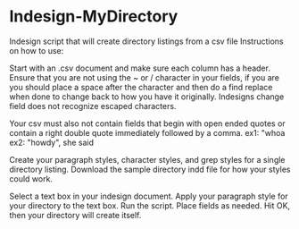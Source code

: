 # Indesign-MyDirectory
Indesign script that will create directory listings from a csv file
Instructions on how to use:

Start with an .csv document and make sure each column has a header.
Ensure that you are not using the ~ or / character in your fields, if you are
you should place a space after the character and then do a find replace when done to change back
to how you have it originally. Indesigns change field does not recognize escaped characters.

Your csv must also not contain fields that begin with open ended quotes or contain a right double quote immediately followed by a comma.
ex1: "whoa
ex2: "howdy", she said

Create your paragraph styles, character styles, and grep styles for a single directory listing. Download
the sample directory indd file for how your styles could work.

Select a text box in your indesign document. Apply your paragraph style for your directory to the text box. Run the script. Place fields as needed. Hit OK, then
your directory will create itself.
